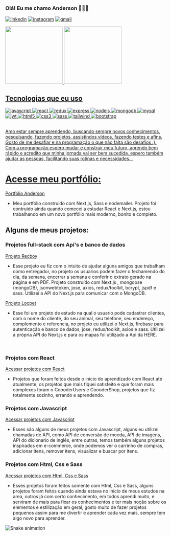 

### Olá! Eu me chamo Anderson 🤘🙋‍♂️

[![linkedin](https://img.shields.io/badge/LinkedIn-0077B5?style=for-the-badge&logo=linkedin&logoColor=white)](https://www.linkedin.com/in/andersondb06/)
[![instagram](https://img.shields.io/badge/Instagram-E4405F?style=for-the-badge&logo=instagram&logoColor=white)](https://instagram.com/anderecs)
[![gmail](https://img.shields.io/badge/Gmail-D14836?style=for-the-badge&logo=gmail&logoColor=white)](mailto:andersondbl06@gmail.com)

<div>
<a href="https://github.com/seu-usuário-aqui">
<img height="180em" src="https://github-readme-stats.vercel.app/api?username=anderecc&rank_icon=github&hide=,issues&show_icons=true&theme=dracula"/>
<img height="180em" src="https://github-readme-stats.vercel.app/api/top-langs/?username=anderecc&layout=compact&theme=dracula"/>
</div>
        
## Tecnologias que eu uso
  
  <div>
    <img  alt="javascript" src="https://img.shields.io/badge/JavaScript-323330?style=for-the-badge&logo=javascript&logoColor=F7DF1E" />
    <img  alt="react" src="https://img.shields.io/badge/React-20232A?style=for-the-badge&logo=react&logoColor=61DAFB" />
    <img  alt="redux" src="https://img.shields.io/badge/Redux-593D88?style=for-the-badge&logo=redux&logoColor=white" />
    <img  alt="express" src="https://img.shields.io/badge/Express.js-404D59?style=for-the-badge" />
    <img  alt="nodejs" src="https://img.shields.io/badge/Node.js-43853D?style=for-the-badge&logo=node.js&logoColor=white" />
    <img  alt="mongodb" src="https://img.shields.io/badge/MongoDB-4EA94B?style=for-the-badge&logo=mongodb&logoColor=white" />
    <img  alt="mysql" src="https://img.shields.io/badge/MySQL-00000F?style=for-the-badge&logo=mysql&logoColor=white" />
    <img  alt="jwt" src="https://img.shields.io/badge/json%20web%20tokens-323330?style=for-the-badge&logo=json-web-tokens&logoColor=pink"/>
    <img  alt="html5" src="https://img.shields.io/badge/HTML5-E34F26?style=for-the-badge&logo=html5&logoColor=white" />
    <img  alt="css3" src="https://img.shields.io/badge/CSS3-1572B6?style=for-the-badge&logo=css3&logoColor=white" />
    <img  alt="sass" src="https://img.shields.io/badge/Sass-CC6699?style=for-the-badge&logo=sass&logoColor=white" />
    <img  alt="tailwind" src="https://img.shields.io/badge/Tailwind_CSS-38B2AC?style=for-the-badge&logo=tailwind-css&logoColor=white" />
    <img  alt="bootstrap" src="https://img.shields.io/badge/Bootstrap-563D7C?style=for-the-badge&logo=bootstrap&logoColor=white" />
  </div>

</br>

Amo estar sempre aprendendo, buscando sempre novos conhecimentos, pesquisando, fazendo projetos, assistindos vídeos, fazendo testes e afins. Gosto de me desafiar e na programação o que não falta são desafios :). Com a programação espero mudar e construir meu futuro, aprendo bem rápido e acredito que minha jornada vai ser bem sucedida, espero também ajudar as pessoas, facilitando suas rotinas e necessidades... 

# Acesse meu portfólio:
[Portfólio Anderson](https://anderecc.com.br)
- Meu portfólio construído com Next.js, Sass e nodemailer. Projeto foi contruido ainda quando comecei a estudar React e Next.js, estou trabalhando em um novo portfólio mais moderno, bonito e completo.

## Alguns de meus projetos:

### Projetos full-stack com Api's e banco de dados
[Projeto Recboy](https://recboy.vercel.app)
- Esse projeto eu fiz com o intuito de ajudar alguns amigos que trabalham como entregador, no projeto os usuarios podem fazer o fechamendo do dia, da semana, encerrar a semana e conferir o extrato gerado na página e em PDF. Projeto construído com Next.js , mongoose (mongoDB), jsonwebtoken, jose, axios, redux/toolkit, bcrypt, jspdf e sass. Utilizei a API do Next.js para comunicar com o MongoDB. </br>

[Projeto Locpet](https://locpet.vercel.app)
- Esse foi um projeto de estudo na qual o usuario pode cadastrar clientes, com o nome do cliente, do seu animal, seu telefone, seu endereço, complemento e referencia, no projeto eu utilizei o Next.js, firebase para autenticação e banco de dados, jose, redux/toolkit, axios e sass. Utilizei a própria API do Next.js e para os mapas foi utilizado a Api da HERE.
 </br>
 

### Projetos com React
[Acessar projetos com React](https://anderecc.com.br/projetos/projetos-React)
- Projetos que foram feitos desde o inicio do aprendizado com React até atualmente, os projetos que mais fiquei satisfeito e que foram mais complexos foram o CoooderUsers e CoooderShop, projetos que fiz totalmente sozinho, errando e aprendendo. </br>

### Projetos com Javascript
[Acessar projetos com Javascript](https://anderecc.com.br/projetos/projetos-Javascript)</br>
- Esses são alguns de meus projetos com Javascript, alguns eu utilizei chamadas de API, como API de conversão de moeda, API de imagens, API do dicionario de inglês, entre outras, temos também alguns projetos inspirados em e-commerce, onde podemos ver o carrinho de compras, adicionar itens, remover itens, visualizar e buscar por itens. </br>

### Projetos com Html, Css e Sass
[Acessar projetos com Html, Css e Sass](https://anderecc.com.br/projetos/projetos-Html-Css-Sass)</br>
- Esses projetos foram feitos somente com Html, Css e Sass, alguns projetos foram feitos quando ainda estava no inicio de meus estudos na area, outros já com certo conhecimento, em todos aprendi muito, e serviram de mais para fixar os conhecimentos e ter mais noção sobre os elementos e estilização em geral, gosto muito de fazer projetos pequenos assim para me divertir e aprender cada vez mais, sempre tem algo novo para aprender.

![Snake animation](https://github.com/anderecc/anderecc/blob/output/github-contribution-grid-snake.svg)






